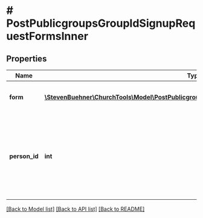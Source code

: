 # # PostPublicgroupsGroupIdSignupRequestFormsInner

## Properties

Name | Type | Description | Notes
------------ | ------------- | ------------- | -------------
**form** | [**\StevenBuehner\ChurchTools\Model\PostPublicgroupsGroupIdSignupRequestFormsInnerFormInner[]**](PostPublicgroupsGroupIdSignupRequestFormsInnerFormInner.md) | The form data for the current person. |
**person_id** | **int** | The person ID the current form applies to. Can be empty if a single new user is about to sign up. | [optional]

[[Back to Model list]](../../README.md#models) [[Back to API list]](../../README.md#endpoints) [[Back to README]](../../README.md)
